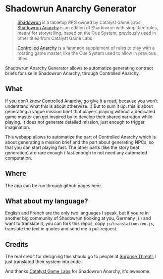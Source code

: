 # Shadowrun Anarchy Generator

> [Shadowrun](https://www.shadowrunsixthworld.com/) is a tabletop RPG owned
> by Catalyst Game Labs. [Shadowrun Anarchy](https://store.catalystgamelabs.com/products/shadowrun-anarchy-pdf) is
> an edition of Shadowrun with simplified rules, meant for storytelling,
> based on the Cue System, previously used in other titles from Catalyst
> Game Labs.
>
> [Controlled Anarchy](https://www.surprisethreat.com/single-post/controlled-anarchy) is a fanmade
> supplement of rules to play with a rotating game master, like the Cue
> System used to allow in previous titles.

Shadowrun Anarchy Generator allows to automatize generating contract briefs
for use in Shadowrun Anarchy, through Controlled Anarchy.


## What

If you don't know Controlled Anarchy, [go give it a read](https://www.surprisethreat.com/single-post/controlled-anarchy), because you won't understand what this is about otherwise. :) But to sum it up: this
is about generating a vague mission brief that players playing without a
dedicated game master can get inspired by to develop their shared narration
while playing. It does not generate detailed mission, just enough to
trigger imagination. 

This webapp allows to automatize the part of Controlled Anarchy which is
about generating a mission brief and the part about generating NPCs, so
that you can start playing fast. The other parts (like the story beat
generation) are rare enough / fast enough to not need any automated
computation.


## Where

The app can be run through github pages here.


## What about my language?

English and French are the only two languages I speak, but if you're in
another big community of Shadowrun (looking at you, Germany ;) ) and want
to translate it, you can fork this repos, copy `js/translations/en.js`,
translate the text in quotes and send me a pull request.


## Credits

The real credit for designing this should go to people at [Surprise Threat!](https://www.surprisethreat.com/),
I just translated their system into code.

And thanks [Catalyst Game Labs](https://www.catalystgamelabs.com/) for Shadowrun Anarchy, it's awesome.
